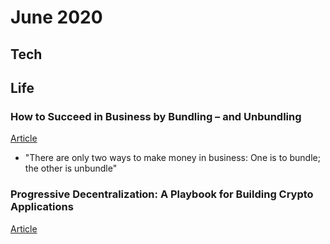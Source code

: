 June 2020
=========

Tech
----


Life
----

### How to Succeed in Business by Bundling – and Unbundling

[Article](https://hbr.org/2014/06/how-to-succeed-in-business-by-bundling-and-unbundling)

- "There are only two ways to make money in business: One is to bundle; the other is unbundle"

### Progressive Decentralization: A Playbook for Building Crypto Applications

[Article](https://a16z.com/2020/01/09/progressive-decentralization-crypto-product-management/)
